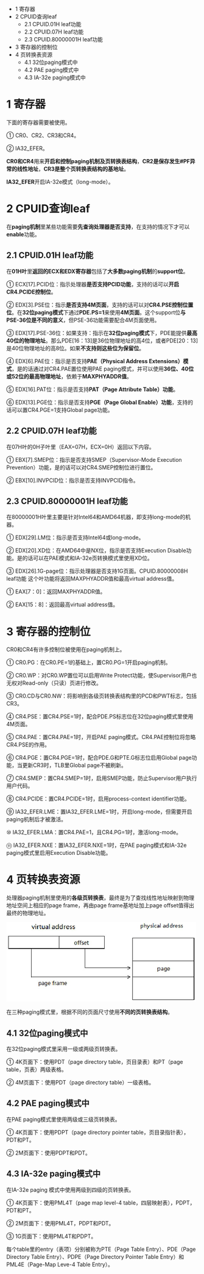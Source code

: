 - 1 寄存器
- 2 CPUID查询leaf
    - 2.1 CPUID.01H leaf功能
    - 2.2 CPUID.07H leaf功能
    - 2.3 CPUID.80000001H leaf功能
- 3 寄存器的控制位
- 4 页转换表资源
    - 4.1 32位paging模式中
    - 4.2 PAE paging模式中
    - 4.3 IA\-32e paging模式中

# 1 寄存器

下面的寄存器需要被使用。

① CR0、CR2、CR3和CR4。

② IA32\_EFER。

**CR0和CR4**用来**开启和控制paging机制及页转换表结构**，**CR2是保存发生\#PF异常的线性地址**，**CR3是整个页转换表结构的基地址**。

**IA32\_EFER**开启IA\-32e模式（long\-mode）。

# 2 CPUID查询leaf

在**paging机制**里某些功能需要**先查询处理器是否支持**，在支持的情况下才可以**enable**功能。

## 2.1 CPUID.01H leaf功能

在**01H叶**里**返回的ECX和EDX寄存器**包括了**大多数paging机制**的**support位**。

① ECX[17].PCID位：指示处理器**是否支持PCID功能**，支持的话可以**开启CR4.PCIDE控制位**。

② EDX[3].PSE位：指示**是否支持4M页面**，支持的话可以对**CR4.PSE控制位置位**。在**32位paging模式**下通过**PDE.PS=1**来使用**4M页面**。这个support位**与PSE\-36位是不同的意义**，但PSE\-36功能需要配合4M页面使用。

③ EDX[17].PSE\-36位：如果支持：指示在**32位paging模式**下，PDE能提供**最高40位的物理地址**。那么PDE[16：13]是36位物理地址的高4位，或者PDE[20：13]是40位物理地址的高8位。如果**不支持则这些位为保留位**。

④ EDX[6].PAE位：指示是否支持**PAE（Physical Address Extensions）模式**，是的话通过对CR4.PAE置位使用PAE paging模式，并可以使用**36位、40位或52位的最高物理地址**，依赖于**MAXPHYADDR值**。

⑤ EDX[16].PAT位：指示是否支持**PAT（Page Attribute Table）功能**。

⑥ EDX[13].PGE位：指示是否支持**PGE（Page Global Enable）功能**，支持的话可以置CR4.PGE=1支持Global page功能。

## 2.2 CPUID.07H leaf功能

在07H叶的0H子叶里（EAX=07H，ECX=0H）返回以下内容。

① EBX[7].SMEP位：指示是否支持SMEP（Supervisor-Mode Execution Prevention）功能，是的话可以对CR4.SMEP控制位进行置位。

② EBX[10].INVPCID位：指示是否支持INVPCID指令。

## 2.3 CPUID.80000001H leaf功能

在80000001H叶里主要是针对Intel64和AMD64机器，即支持long-mode的机器。

① EDX[29].LM位：指示是否支持Intel64或long-mode。

② EDX[20].XD位：在AMD64中是NX位，指示是否支持Execution Disable功能。是的话可以在PAE模式和IA-32e页转换模式里使用XD位。

③ EDX[26].1G-page位：指示处理器是否支持1G页面。CPUID.80000008H leaf功能
这个叶功能将返回MAXPHYADDR值和最高virtual address值。

① EAX[7：0]：返回MAXPHYADDR值。

② EAX[15：8]：返回最高virtual address值。

# 3 寄存器的控制位

CR0和CR4有许多控制位被使用在paging机制上。

① CR0.PG：在CR0.PE=1的基础上，置CR0.PG=1开启paging机制。

② CR0.WP：对CR0.WP置位可以启用Write Protect功能，使Supervisor用户也无权对Read-only（只读）页进行修改。

③ CR0.CD与CR0.NW：将影响到各级页转换表结构里的PCD和PWT标志，包括CR3。

④ CR4.PSE：置CR4.PSE=1时，配合PDE.PS标志位在32位paging模式里使用4M页面。

⑤ CR4.PAE：置CR4.PAE=1时，开启PAE paging模式。CR4.PAE控制位将忽略CR4.PSE的作用。

⑥ CR4.PGE：置CR4.PGE=1时，配合PDE.G和PTE.G标志位启用Global page功能，当更新CR3时，TLB里Global page不被刷新。

⑦ CR4.SMEP：置CR4.SMEP=1时，启用SMEP功能，防止Supervisor用户执行用户代码。

⑧ CR4.PCIDE：置CR4.PCIDE=1时，启用process\-context identifier功能。

⑨ IA32\_EFER.LME：置IA32\_EFER.LME=1时，开启long\-mode，但需要开启paging机制后才被激活。

⑩ IA32\_EFER.LMA：置CR4.PAE=1，且CR4.PG=1时，激活long\-mode。

⑪ IA32\_EFER.NXE：置IA32\_EFER.NXE=1时，在PAE paging模式和IA\-32e paging模式里启用Execution Disable功能。

# 4 页转换表资源

处理器paging机制里使用的**各级页转换表**，最终是为了查找线性地址映射到物理地址空间上相应的page frame，再由page frame基地址加上page offset值得出最终的物理地址。

![config](./images/8.png)

在三种paging模式里，根据不同的页面尺寸使用**不同的页转换表结构**。

## 4.1 32位paging模式中

在32位paging模式里采用一级或两级页转换表。

① 4K页面下：使用PDT（page directory table，页目录表）和PT（page table，页表）两级表格。

② 4M页面下：使用PDT（page directory table）一级表格。

## 4.2 PAE paging模式中

在PAE paging模式里使用两级或三级页转换表。

① 4K页面下：使用PDPT（page directory pointer table，页目录指针表），PDT和PT。

② 2M页面下：使用PDPT和PDT。

## 4.3 IA\-32e paging模式中

在IA\-32e paging 模式中使用两级到四级的页转换表。

① 4K页面下：使用PML4T（page map level-4 table，四层映射表），PDPT，PDT和PT。

② 2M页面下：使用PML4T，PDPT和PDT。

③ 1G页面下：使用PML4T和PDPT。

每个table里的entry（表项）分别被称为PTE（Page Table Entry）、PDE（Page Directory Table Entry）、PDPE（Page Directory Pointer Table Entry）和PML4E（Page\-Map Leve\-4 Table Entry）。